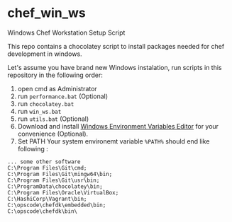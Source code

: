 # chef_win_ws
Windows Chef Workstation Setup Script

This repo contains a chocolatey script to install packages needed for chef development in windows.

Let's assume you have brand new Windows instalation, run scripts in this repository in the following order:

1. open cmd as Administrator 
2. run ```performance.bat``` (Optional)
3. run ```chocolatey.bat```
4. run ```win_ws.bat```
5. run ```utils.bat``` (Optional)
6. Download and install [Windows Environment Variables Editor](http://eveditor.com/) for your convenience (Optional).
7. Set PATH
Your system environemt variable ```%PATH%``` should end like following :
```
... some other software
C:\Program Files\Git\cmd;
C:\Program Files\Git\mingw64\bin;
C:\Program Files\Git\usr\bin;
C:\ProgramData\chocolatey\bin;
C:\Program Files\Oracle\VirtualBox;
C:\HashiCorp\Vagrant\bin;
C:\opscode\chefdk\embedded\bin;
C:\opscode\chefdk\bin\
```
